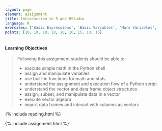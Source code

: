 ```yaml
---
layout: page
element: assignment
title: Introduction to R and RStudio
language: R
exercises: ['Basic Expressions', 'Basic Variables', 'More Variables', 'Built-in Functions', 'Modify the Code', 'Code Shuffle', 'Bird Banding', 'Shrub Volume Vectors', 'Shrub Volume Data Frame']
points: [10, 10, 10, 10, 10, 10, 15, 10, 15]
---
```


#### Learning Objectives

> Following this assignment students should be able to:
>
> - execute simple math in the Python shell
> - assign and manipulate variables
> - use built-in functions for math and stats
> - understand the assignment and execution flow of a Python script
> - understand the vector and data frame object structures
> - assign, subset, and manipulate data in a vector
> - execute vector algebra
> - import data frames and interact with columns as vectors

{% include reading.html %}

{% include assignment.html %}
